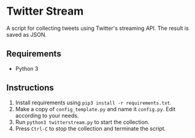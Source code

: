 # Twitter Stream

A script for collecting tweets using Twitter's streaming API. The result is saved as JSON.

## Requirements

* Python 3

## Instructions

1. Install requirements using `pip3 install -r requirements.txt`.
2. Make a copy of `config_template.py` and name it `config.py`. Edit according to your needs.
3. Run `python3 twitterstream.py` to start the collection.
4. Press `Ctrl-C` to stop the collection and terminate the script.